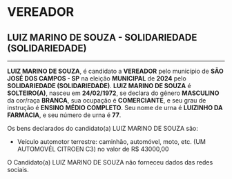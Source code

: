 # VEREADOR
## LUIZ MARINO DE SOUZA - SOLIDARIEDADE (SOLIDARIEDADE)
---
**LUIZ MARINO DE SOUZA**, é candidato a **VEREADOR** pelo município de **SÃO JOSÉ DOS CAMPOS - SP** na eleição **MUNICIPAL** de **2024** pelo **SOLIDARIEDADE (SOLIDARIEDADE)**.
**LUIZ MARINO DE SOUZA** é **SOLTEIRO(A)**, nasceu em **24/02/1972**, se declara do gênero **MASCULINO** da cor/raça **BRANCA**, sua ocupação é **COMERCIANTE**, e seu grau de instrução é **ENSINO MÉDIO COMPLETO**.
Seu nome de urna é **LUIZINHO DA FARMACIA**, e seu número de urna é **77**.

Os bens declarados do candidato(a) LUIZ MARINO DE SOUZA são: 
- Veículo automotor terrestre: caminhão, automóvel, moto, etc. (UM AUTOMOVÉL CITROEN  C3) no valor de R$ 43000,00

O Candidato(a) LUIZ MARINO DE SOUZA não forneceu dados das redes sociais.